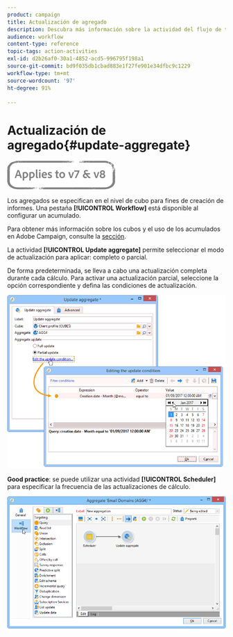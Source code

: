 ```yaml
---
product: campaign
title: Actualización de agregado
description: Descubra más información sobre la actividad del flujo de trabajo Actualizar acumulado
audience: workflow
content-type: reference
topic-tags: action-activities
exl-id: d2b26af0-30a1-4852-acd5-996795f198a1
source-git-commit: bd9f035db1cbad883e1f27fe901e34dfbc9c1229
workflow-type: tm+mt
source-wordcount: '97'
ht-degree: 91%

---
```


# Actualización de agregado{#update-aggregate}

![](../../assets/common.svg)

Los agregados se especifican en el nivel de cubo para fines de creación de informes. Una pestaña **[!UICONTROL Workflow]** está disponible al configurar un acumulado.

Para obtener más información sobre los cubos y el uso de los acumulados en Adobe Campaign, consulte la [sección](../../reporting/using/concepts-and-methodology.md#calculating-and-using-aggregates).

La actividad **[!UICONTROL Update aggregate]** permite seleccionar el modo de actualización para aplicar: completo o parcial.

De forma predeterminada, se lleva a cabo una actualización completa durante cada cálculo. Para activar una actualización parcial, seleccione la opción correspondiente y defina las condiciones de actualización.

![](assets/s_advuser_cube_agregate_05.png)

**Good practice**: se puede utilizar una actividad **[!UICONTROL Scheduler]** para especificar la frecuencia de las actualizaciones de cálculo.

![](assets/s_advuser_cube_agregate_04.png)
